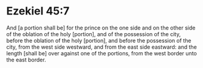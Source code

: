 # Ezekiel 45:7

And [a portion shall be] for the prince on the one side and on the other side of the oblation of the holy [portion], and of the possession of the city, before the oblation of the holy [portion], and before the possession of the city, from the west side westward, and from the east side eastward: and the length [shall be] over against one of the portions, from the west border unto the east border.